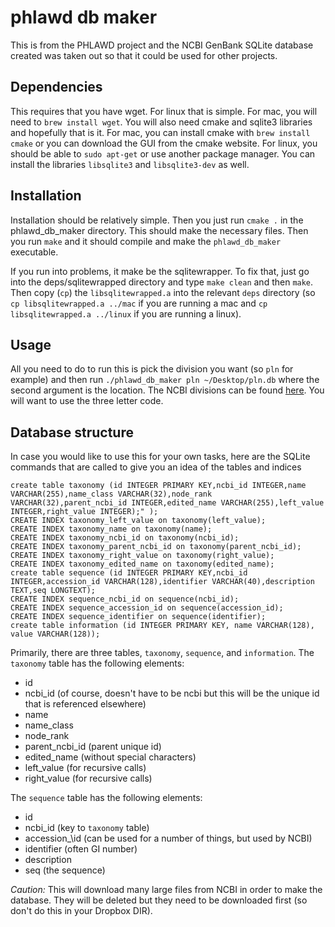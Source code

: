 # phlawd db maker
This is from the PHLAWD project and the NCBI GenBank SQLite database created was taken out so that it could be used for other projects.

## Dependencies
This requires that you have wget. For linux that is simple. For mac, you will need to `brew install wget`. You will also need cmake and sqlite3 libraries and hopefully that is it. For mac, you can install cmake with `brew install cmake` or you can download the GUI from the cmake website. For linux, you should be able to `sudo apt-get` or use another package manager. You can install the libraries `libsqlite3` and `libsqlite3-dev` as well. 

## Installation
Installation should be relatively simple. Then you just run `cmake .` in the phlawd_db_maker directory. This should make the necessary files. Then you run `make` and it should compile and make the `phlawd_db_maker` executable.

If you run into problems, it make be the sqlitewrapper. To fix that, just go into the deps/sqlitewrapped directory and type `make clean` and then `make`. Then copy (`cp`) the `libsqlitewrapped.a` into the relevant `deps` directory (so `cp libsqlitewrapped.a ../mac` if you are running a mac and `cp libsqlitewrapped.a ../linux` if you are running a linux). 

## Usage
All you need to do to run this is pick the division you want (so `pln` for example) and then run
`./phlawd_db_maker pln ~/Desktop/pln.db`
where the second argument is the location. The NCBI divisions can be found [here](https://www.ncbi.nlm.nih.gov/genbank/htgs/divisions/). You will want to use the three letter code. 

## Database structure
In case you would like to use this for your own tasks, here are the SQLite commands that are called to give you an idea of the tables and indices
```
create table taxonomy (id INTEGER PRIMARY KEY,ncbi_id INTEGER,name VARCHAR(255),name_class VARCHAR(32),node_rank VARCHAR(32),parent_ncbi_id INTEGER,edited_name VARCHAR(255),left_value INTEGER,right_value INTEGER);" );
CREATE INDEX taxonomy_left_value on taxonomy(left_value);
CREATE INDEX taxonomy_name on taxonomy(name);
CREATE INDEX taxonomy_ncbi_id on taxonomy(ncbi_id);
CREATE INDEX taxonomy_parent_ncbi_id on taxonomy(parent_ncbi_id);
CREATE INDEX taxonomy_right_value on taxonomy(right_value);
CREATE INDEX taxonomy_edited_name on taxonomy(edited_name);
create table sequence (id INTEGER PRIMARY KEY,ncbi_id INTEGER,accession_id VARCHAR(128),identifier VARCHAR(40),description TEXT,seq LONGTEXT);
CREATE INDEX sequence_ncbi_id on sequence(ncbi_id);
CREATE INDEX sequence_accession_id on sequence(accession_id);
CREATE INDEX sequence_identifier on sequence(identifier);
create table information (id INTEGER PRIMARY KEY, name VARCHAR(128), value VARCHAR(128));
```

Primarily, there are three tables, `taxonomy`, `sequence`, and `information`. The `taxonomy` table has the following elements:
- id
- ncbi_id (of course, doesn't have to be ncbi but this will be the unique id that is referenced elsewhere)
- name
- name\_class 
- node\_rank
- parent\_ncbi\_id (parent unique id)
- edited\_name (without special characters)
- left\_value (for recursive calls)
- right\_value (for recursive calls)

The `sequence` table has the following elements:
- id
- ncbi\_id (key to `taxonomy` table)
- accession_\id (can be used for a number of things, but used by NCBI)
- identifier (often GI number)
- description
- seq (the sequence)

_Caution:_ This will download many large files from NCBI in order to make the database. They will be deleted but they need to be downloaded first (so don't do this in your Dropbox DIR).
